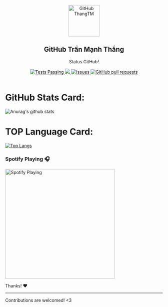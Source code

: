 <p align="center">
 <img width="100px" src="https://res.cloudinary.com/anuraghazra/image/upload/v1594908242/logo_ccswme.svg" align="center" alt="GitHub ThangTM" />
 <h2 align="center">GitHub Trần Mạnh Thắng</h2>
 <p align="center">Status GitHub!</p>
</p>
  <p align="center">
    <a href="https://github.com/ManhThangIT/ManhThangIT/actions">
      <img alt="Tests Passing" src="https://github.com/anuraghazra/github-readme-stats/workflows/Test/badge.svg" />
    </a>
    <a href="https://codecov.io/gh/anuraghazra/github-readme-stats">
      <img src="https://codecov.io/gh/anuraghazra/github-readme-stats/branch/master/graph/badge.svg" />
    </a>
    <a href="https://github.com/ManhThangIT/ManhThangIT/issues">
      <img alt="Issues" src="https://img.shields.io/github/issues/anuraghazra/github-readme-stats?color=0088ff" />
    </a>
    <a href="https://github.com/ManhThangIT/ManhThangIT/pulls">
      <img alt="GitHub pull requests" src="https://img.shields.io/github/issues-pr/anuraghazra/github-readme-stats?color=0088ff" />
    </a>
    <br />
    <br />
  </p>
  
# GitHub Stats Card:

![Anurag's github stats](https://github-readme-stats.vercel.app/api?username=ManhThangIT&show_icons=true&theme=radical)

# TOP Language Card:

[![Top Langs](https://github-readme-stats.vercel.app/api/top-langs/?username=ManhThangIT&layout=compact)](https://github.com/ManhThangIT/ManhThangIT)

### Spotify Playing 🎧
[<img src="https://open.spotify.com/collection/tracks" alt="Spotify Playing" width="350" />](https://open.spotify.com/user/31b56xpdts22dwsa7dbscam5gmlq)


Thanks! :heart:

---

Contributions are welcomed! <3

